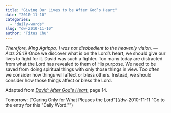 ```yaml
---
title: "Giving Our Lives to be After God’s Heart"
date: "2010-11-10"
categories: 
  - "daily-words"
slug: "dw-2010-11-10"
author: "Titus Chu"
---
```


_Therefore, King Agrippa, I was not disobedient to the heavenly vision. — Acts 26:19_ Once we discover what is on the Lord’s heart, we should give our lives to fight for it. David was such a fighter. Too many today are distracted from what the Lord has revealed to them of His purpose. We need to be saved from doing spiritual things with only those things in view. Too often we consider how things will affect or bless others. Instead, we should consider how those things affect or bless the Lord.

Adapted from [_David: After God's Heart,_](/book-david/ "Go to the listing for this book.") page 14.

Tomorrow: ["Caring Only for What Pleases the Lord"](/dw-2010-11-11 "Go to the entry for this "Daily Word."")
